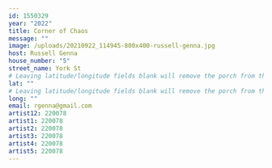 ```yaml
---
id: 1550329
year: "2022"
title: Corner of Chaos
message: ""
image: /uploads/20210922_114945-800x400-russell-genna.jpg
host: Russell Genna
house_number: "5"
street_name: York St
# Leaving latitude/longitude fields blank will remove the porch from the Porchfest map.
lat: ""
# Leaving latitude/longitude fields blank will remove the porch from the Porchfest map.
long: ""
email: rgenna@gmail.com
artist12: 220078
artist1: 220078
artist2: 220078
artist3: 220078
artist4: 220078
artist5: 220078
---
```


